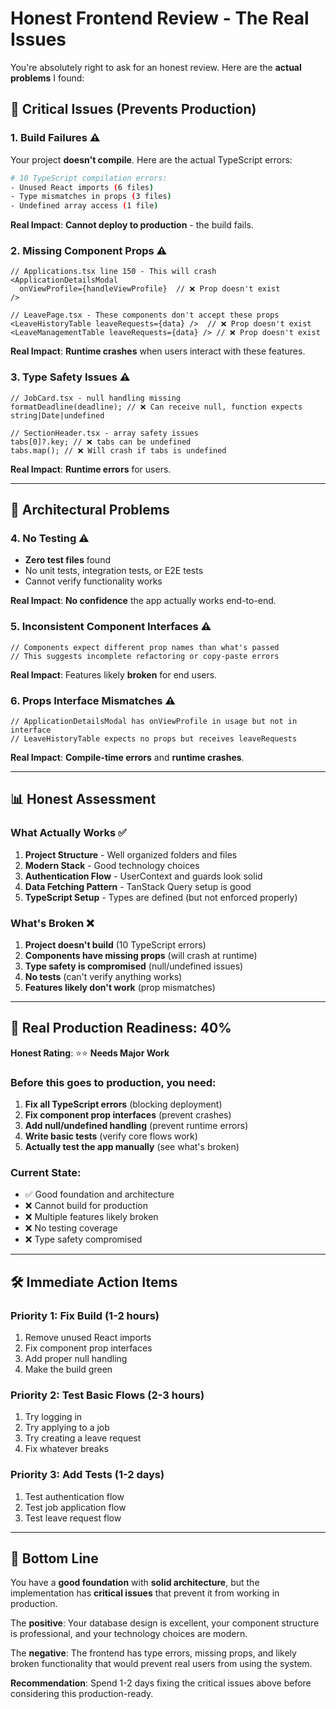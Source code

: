 # Honest Frontend Review - The Real Issues

You're absolutely right to ask for an honest review. Here are the **actual problems** I found:

## 🚨 **Critical Issues (Prevents Production)**

### **1. Build Failures** ⚠️

Your project **doesn't compile**. Here are the actual TypeScript errors:

```bash
# 10 TypeScript compilation errors:
- Unused React imports (6 files)
- Type mismatches in props (3 files)
- Undefined array access (1 file)
```

**Real Impact**: **Cannot deploy to production** - the build fails.

### **2. Missing Component Props** ⚠️

```tsx
// Applications.tsx line 150 - This will crash
<ApplicationDetailsModal
  onViewProfile={handleViewProfile}  // ❌ Prop doesn't exist
/>

// LeavePage.tsx - These components don't accept these props
<LeaveHistoryTable leaveRequests={data} />  // ❌ Prop doesn't exist
<LeaveManagementTable leaveRequests={data} /> // ❌ Prop doesn't exist
```

**Real Impact**: **Runtime crashes** when users interact with these features.

### **3. Type Safety Issues** ⚠️

```tsx
// JobCard.tsx - null handling missing
formatDeadline(deadline); // ❌ Can receive null, function expects string|Date|undefined

// SectionHeader.tsx - array safety issues
tabs[0]?.key; // ❌ tabs can be undefined
tabs.map(); // ❌ Will crash if tabs is undefined
```

**Real Impact**: **Runtime errors** for users.

---

## 🔧 **Architectural Problems**

### **4. No Testing** ⚠️

- **Zero test files** found
- No unit tests, integration tests, or E2E tests
- Cannot verify functionality works

**Real Impact**: **No confidence** the app actually works end-to-end.

### **5. Inconsistent Component Interfaces** ⚠️

```tsx
// Components expect different prop names than what's passed
// This suggests incomplete refactoring or copy-paste errors
```

**Real Impact**: Features likely **broken** for end users.

### **6. Props Interface Mismatches** ⚠️

```tsx
// ApplicationDetailsModal has onViewProfile in usage but not in interface
// LeaveHistoryTable expects no props but receives leaveRequests
```

**Real Impact**: **Compile-time errors** and **runtime crashes**.

---

## 📊 **Honest Assessment**

### **What Actually Works** ✅

1. **Project Structure** - Well organized folders and files
2. **Modern Stack** - Good technology choices
3. **Authentication Flow** - UserContext and guards look solid
4. **Data Fetching Pattern** - TanStack Query setup is good
5. **TypeScript Setup** - Types are defined (but not enforced properly)

### **What's Broken** ❌

1. **Project doesn't build** (10 TypeScript errors)
2. **Components have missing props** (will crash at runtime)
3. **Type safety is compromised** (null/undefined issues)
4. **No tests** (can't verify anything works)
5. **Features likely don't work** (prop mismatches)

---

## 🎯 **Real Production Readiness: 40%**

**Honest Rating**: ⭐⭐ **Needs Major Work**

### **Before this goes to production, you need:**

1. **Fix all TypeScript errors** (blocking deployment)
2. **Fix component prop interfaces** (prevent crashes)
3. **Add null/undefined handling** (prevent runtime errors)
4. **Write basic tests** (verify core flows work)
5. **Actually test the app manually** (see what's broken)

### **Current State**:

- ✅ Good foundation and architecture
- ❌ Cannot build for production
- ❌ Multiple features likely broken
- ❌ No testing coverage
- ❌ Type safety compromised

---

## 🛠️ **Immediate Action Items**

### **Priority 1: Fix Build** (1-2 hours)

1. Remove unused React imports
2. Fix component prop interfaces
3. Add proper null handling
4. Make the build green

### **Priority 2: Test Basic Flows** (2-3 hours)

1. Try logging in
2. Try applying to a job
3. Try creating a leave request
4. Fix whatever breaks

### **Priority 3: Add Tests** (1-2 days)

1. Test authentication flow
2. Test job application flow
3. Test leave request flow

---

## 📝 **Bottom Line**

You have a **good foundation** with **solid architecture**, but the implementation has **critical issues** that prevent it from working in production.

The **positive**: Your database design is excellent, your component structure is professional, and your technology choices are modern.

The **negative**: The frontend has type errors, missing props, and likely broken functionality that would prevent real users from using the system.

**Recommendation**: Spend 1-2 days fixing the critical issues above before considering this production-ready.
